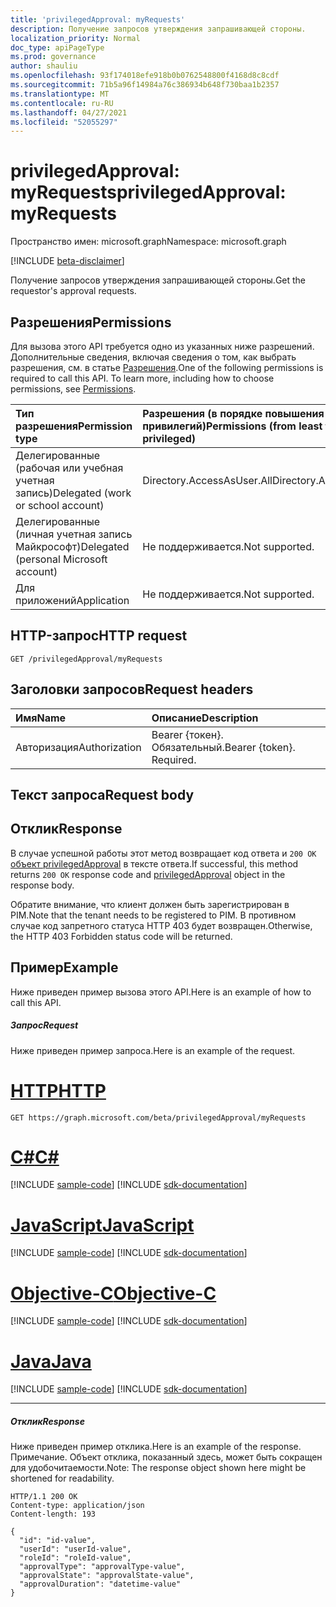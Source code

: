 ```yaml
---
title: 'privilegedApproval: myRequests'
description: Получение запросов утверждения запрашивающей стороны.
localization_priority: Normal
doc_type: apiPageType
ms.prod: governance
author: shauliu
ms.openlocfilehash: 93f174018efe918b0b0762548800f4168d8c8cdf
ms.sourcegitcommit: 71b5a96f14984a76c386934b648f730baa1b2357
ms.translationtype: MT
ms.contentlocale: ru-RU
ms.lasthandoff: 04/27/2021
ms.locfileid: "52055297"
---
```

# <a name="privilegedapproval-myrequests"></a><span data-ttu-id="0355f-103">privilegedApproval: myRequests</span><span class="sxs-lookup"><span data-stu-id="0355f-103">privilegedApproval: myRequests</span></span>

<span data-ttu-id="0355f-104">Пространство имен: microsoft.graph</span><span class="sxs-lookup"><span data-stu-id="0355f-104">Namespace: microsoft.graph</span></span>

[!INCLUDE [beta-disclaimer](../../includes/beta-disclaimer.md)]

<span data-ttu-id="0355f-105">Получение запросов утверждения запрашивающей стороны.</span><span class="sxs-lookup"><span data-stu-id="0355f-105">Get the requestor's approval requests.</span></span>

## <a name="permissions"></a><span data-ttu-id="0355f-106">Разрешения</span><span class="sxs-lookup"><span data-stu-id="0355f-106">Permissions</span></span>
<span data-ttu-id="0355f-p101">Для вызова этого API требуется одно из указанных ниже разрешений. Дополнительные сведения, включая сведения о том, как выбрать разрешения, см. в статье [Разрешения](/graph/permissions-reference).</span><span class="sxs-lookup"><span data-stu-id="0355f-p101">One of the following permissions is required to call this API. To learn more, including how to choose permissions, see [Permissions](/graph/permissions-reference).</span></span>


|<span data-ttu-id="0355f-109">Тип разрешения</span><span class="sxs-lookup"><span data-stu-id="0355f-109">Permission type</span></span>      | <span data-ttu-id="0355f-110">Разрешения (в порядке повышения привилегий)</span><span class="sxs-lookup"><span data-stu-id="0355f-110">Permissions (from least to most privileged)</span></span>              |
|:--------------------|:---------------------------------------------------------|
|<span data-ttu-id="0355f-111">Делегированные (рабочая или учебная учетная запись)</span><span class="sxs-lookup"><span data-stu-id="0355f-111">Delegated (work or school account)</span></span> | <span data-ttu-id="0355f-112">Directory.AccessAsUser.All</span><span class="sxs-lookup"><span data-stu-id="0355f-112">Directory.AccessAsUser.All</span></span>    |
|<span data-ttu-id="0355f-113">Делегированные (личная учетная запись Майкрософт)</span><span class="sxs-lookup"><span data-stu-id="0355f-113">Delegated (personal Microsoft account)</span></span> | <span data-ttu-id="0355f-114">Не поддерживается.</span><span class="sxs-lookup"><span data-stu-id="0355f-114">Not supported.</span></span>    |
|<span data-ttu-id="0355f-115">Для приложений</span><span class="sxs-lookup"><span data-stu-id="0355f-115">Application</span></span> | <span data-ttu-id="0355f-116">Не поддерживается.</span><span class="sxs-lookup"><span data-stu-id="0355f-116">Not supported.</span></span> |

## <a name="http-request"></a><span data-ttu-id="0355f-117">HTTP-запрос</span><span class="sxs-lookup"><span data-stu-id="0355f-117">HTTP request</span></span>
<!-- { "blockType": "ignored" } -->
```http
GET /privilegedApproval/myRequests

```
## <a name="request-headers"></a><span data-ttu-id="0355f-118">Заголовки запросов</span><span class="sxs-lookup"><span data-stu-id="0355f-118">Request headers</span></span>
| <span data-ttu-id="0355f-119">Имя</span><span class="sxs-lookup"><span data-stu-id="0355f-119">Name</span></span>       | <span data-ttu-id="0355f-120">Описание</span><span class="sxs-lookup"><span data-stu-id="0355f-120">Description</span></span>|
|:---------------|:----------|
| <span data-ttu-id="0355f-121">Авторизация</span><span class="sxs-lookup"><span data-stu-id="0355f-121">Authorization</span></span>  | <span data-ttu-id="0355f-p102">Bearer {токен}. Обязательный.</span><span class="sxs-lookup"><span data-stu-id="0355f-p102">Bearer {token}. Required.</span></span> |

## <a name="request-body"></a><span data-ttu-id="0355f-124">Текст запроса</span><span class="sxs-lookup"><span data-stu-id="0355f-124">Request body</span></span>

## <a name="response"></a><span data-ttu-id="0355f-125">Отклик</span><span class="sxs-lookup"><span data-stu-id="0355f-125">Response</span></span>

<span data-ttu-id="0355f-126">В случае успешной работы этот метод возвращает код ответа и `200 OK` [объект privilegedApproval](../resources/privilegedapproval.md) в тексте ответа.</span><span class="sxs-lookup"><span data-stu-id="0355f-126">If successful, this method returns `200 OK` response code and [privilegedApproval](../resources/privilegedapproval.md) object in the response body.</span></span>

<span data-ttu-id="0355f-127">Обратите внимание, что клиент должен быть зарегистрирован в PIM.</span><span class="sxs-lookup"><span data-stu-id="0355f-127">Note that the tenant needs to be registered to PIM.</span></span> <span data-ttu-id="0355f-128">В противном случае код запретного статуса HTTP 403 будет возвращен.</span><span class="sxs-lookup"><span data-stu-id="0355f-128">Otherwise, the HTTP 403 Forbidden status code will be returned.</span></span>

## <a name="example"></a><span data-ttu-id="0355f-129">Пример</span><span class="sxs-lookup"><span data-stu-id="0355f-129">Example</span></span>
<span data-ttu-id="0355f-130">Ниже приведен пример вызова этого API.</span><span class="sxs-lookup"><span data-stu-id="0355f-130">Here is an example of how to call this API.</span></span>
##### <a name="request"></a><span data-ttu-id="0355f-131">Запрос</span><span class="sxs-lookup"><span data-stu-id="0355f-131">Request</span></span>
<span data-ttu-id="0355f-132">Ниже приведен пример запроса.</span><span class="sxs-lookup"><span data-stu-id="0355f-132">Here is an example of the request.</span></span>

# <a name="http"></a>[<span data-ttu-id="0355f-133">HTTP</span><span class="sxs-lookup"><span data-stu-id="0355f-133">HTTP</span></span>](#tab/http)
<!-- {
  "blockType": "request",
  "name": "privilegedapproval_myrequests"
}-->
```msgraph-interactive
GET https://graph.microsoft.com/beta/privilegedApproval/myRequests
```
# <a name="c"></a>[<span data-ttu-id="0355f-134">C#</span><span class="sxs-lookup"><span data-stu-id="0355f-134">C#</span></span>](#tab/csharp)
[!INCLUDE [sample-code](../includes/snippets/csharp/privilegedapproval-myrequests-csharp-snippets.md)]
[!INCLUDE [sdk-documentation](../includes/snippets/snippets-sdk-documentation-link.md)]

# <a name="javascript"></a>[<span data-ttu-id="0355f-135">JavaScript</span><span class="sxs-lookup"><span data-stu-id="0355f-135">JavaScript</span></span>](#tab/javascript)
[!INCLUDE [sample-code](../includes/snippets/javascript/privilegedapproval-myrequests-javascript-snippets.md)]
[!INCLUDE [sdk-documentation](../includes/snippets/snippets-sdk-documentation-link.md)]

# <a name="objective-c"></a>[<span data-ttu-id="0355f-136">Objective-C</span><span class="sxs-lookup"><span data-stu-id="0355f-136">Objective-C</span></span>](#tab/objc)
[!INCLUDE [sample-code](../includes/snippets/objc/privilegedapproval-myrequests-objc-snippets.md)]
[!INCLUDE [sdk-documentation](../includes/snippets/snippets-sdk-documentation-link.md)]

# <a name="java"></a>[<span data-ttu-id="0355f-137">Java</span><span class="sxs-lookup"><span data-stu-id="0355f-137">Java</span></span>](#tab/java)
[!INCLUDE [sample-code](../includes/snippets/java/privilegedapproval-myrequests-java-snippets.md)]
[!INCLUDE [sdk-documentation](../includes/snippets/snippets-sdk-documentation-link.md)]

---


##### <a name="response"></a><span data-ttu-id="0355f-138">Отклик</span><span class="sxs-lookup"><span data-stu-id="0355f-138">Response</span></span>
<span data-ttu-id="0355f-139">Ниже приведен пример отклика.</span><span class="sxs-lookup"><span data-stu-id="0355f-139">Here is an example of the response.</span></span> <span data-ttu-id="0355f-140">Примечание. Объект отклика, показанный здесь, может быть сокращен для удобочитаемости.</span><span class="sxs-lookup"><span data-stu-id="0355f-140">Note: The response object shown here might be shortened for readability.</span></span>
<!-- {
  "blockType": "response",
  "truncated": true,
  "@odata.type": "microsoft.graph.privilegedApproval"
} -->
```http
HTTP/1.1 200 OK
Content-type: application/json
Content-length: 193

{
  "id": "id-value",
  "userId": "userId-value",
  "roleId": "roleId-value",
  "approvalType": "approvalType-value",
  "approvalState": "approvalState-value",
  "approvalDuration": "datetime-value"
}
```

<!-- uuid: 8fcb5dbc-d5aa-4681-8e31-b001d5168d79
2015-10-25 14:57:30 UTC -->
<!--
{
  "type": "#page.annotation",
  "description": "privilegedApproval: myRequests",
  "keywords": "",
  "section": "documentation",
  "tocPath": "",
  "suppressions": [
  ]
}
-->


